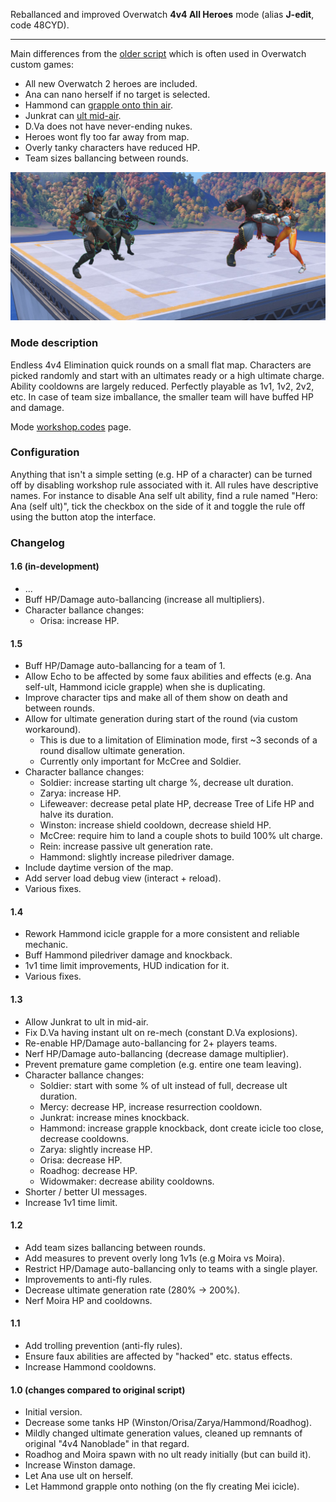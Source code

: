 Reballanced and improved Overwatch **4v4 All Heroes** mode (alias **J-edit**, code 48CYD).

---

Main differences from the [older script](https://github.com/domuspopus/overwatch-4v4-all-heroes/blob/48df90949be856888b5e3db5ca1917e87e950997/main.ow) which is often used in Overwatch custom games:

- All new Overwatch 2 heroes are included.
- Ana can nano herself if no target is selected.
- Hammond can [grapple onto thin air](preview-ball-grapple.gif).
- Junkrat can [ult mid-air](preview-junk-ult.gif).
- D.Va does not have never-ending nukes.
- Heroes wont fly too far away from map.
- Overly tanky characters have reduced HP.
- Team sizes ballancing between rounds.

![preview](preview.png)

### Mode description

Endless 4v4 Elimination quick rounds on a small flat map. Characters are picked randomly and start with an ultimates ready or a high ultimate charge. Ability cooldowns are largely reduced. Perfectly playable as 1v1, 1v2, 2v2, etc. In case of team size imballance, the smaller team will have buffed HP and damage.

Mode [workshop.codes](https://workshop.codes/48CYD) page.

### Configuration

Anything that isn't a simple setting (e.g. HP of a character) can be turned off by disabling workshop rule associated with it. All rules have descriptive names. For instance to disable Ana self ult ability, find a rule named "Hero: Ana (self ult)", tick the checkbox on the side of it and toggle the rule off using the button atop the interface.

### Changelog

#### 1.6 (in-development)

- ...
- Buff HP/Damage auto-ballancing (increase all multipliers).
- Character ballance changes:
    - Orisa: increase HP.

#### 1.5

- Buff HP/Damage auto-ballancing for a team of 1.
- Allow Echo to be affected by some faux abilities and effects (e.g. Ana self-ult, Hammond icicle grapple) when she is duplicating.
- Improve character tips and make all of them show on death and between rounds.
- Allow for ultimate generation during start of the round (via custom workaround).
    - This is due to a limitation of Elimination mode, first ~3 seconds of a round disallow ultimate generation.
    - Currently only important for McCree and Soldier.
- Character ballance changes:
    - Soldier: increase starting ult charge %, decrease ult duration.
    - Zarya: increase HP.
    - Lifeweaver: decrease petal plate HP, decrease Tree of Life HP and halve its duration.
    - Winston: increase shield cooldown, decrease shield HP.
    - McCree: require him to land a couple shots to build 100% ult charge.
    - Rein: increase passive ult generation rate.
    - Hammond: slightly increase piledriver damage.
- Include daytime version of the map.
- Add server load debug view (interact + reload).
- Various fixes.

#### 1.4

- Rework Hammond icicle grapple for a more consistent and reliable mechanic.
- Buff Hammond piledriver damage and knockback.
- 1v1 time limit improvements, HUD indication for it.
- Various fixes.

#### 1.3

- Allow Junkrat to ult in mid-air.
- Fix D.Va having instant ult on re-mech (constant D.Va explosions).
- Re-enable HP/Damage auto-ballancing for 2+ players teams.
- Nerf HP/Damage auto-ballancing (decrease damage multiplier).
- Prevent premature game completion (e.g. entire one team leaving).
- Character ballance changes:
    - Soldier: start with some % of ult instead of full, decrease ult duration.
    - Mercy: decrease HP, increase resurrection cooldown.
    - Junkrat: increase mines knockback.
    - Hammond: increase grapple knockback, dont create icicle too close, decrease cooldowns.
    - Zarya: slightly increase HP.
    - Orisa: decrease HP.
    - Roadhog: decrease HP.
    - Widowmaker: decrease ability cooldowns.
- Shorter / better UI messages.
- Increase 1v1 time limit.

#### 1.2

- Add team sizes ballancing between rounds.
- Add measures to prevent overly long 1v1s (e.g Moira vs Moira).
- Restrict HP/Damage auto-ballancing only to teams with a single player.
- Improvements to anti-fly rules.
- Decrease ultimate generation rate (280% -> 200%).
- Nerf Moira HP and cooldowns.

#### 1.1

- Add trolling prevention (anti-fly rules).
- Ensure faux abilities are affected by "hacked" etc. status effects.
- Increase Hammond cooldowns.

#### 1.0 (changes compared to original script)

- Initial version.
- Decrease some tanks HP (Winston/Orisa/Zarya/Hammond/Roadhog).
- Mildly changed ultimate generation values, cleaned up remnants of original "4v4 Nanoblade" in that regard. 
- Roadhog and Moira spawn with no ult ready initially (but can build it).
- Increase Winston damage.
- Let Ana use ult on herself.
- Let Hammond grapple onto nothing (on the fly creating Mei icicle).
